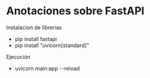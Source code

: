 # Anotaciones sobre FastAPI

Instalacion de librerias

* pip install fastapi
* pip install "uvicorn[standard]"

Ejecución

* uvicorn main:app --reload
